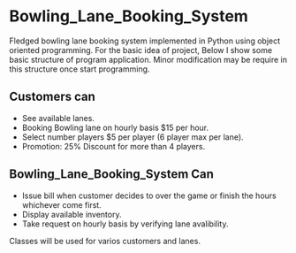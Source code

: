 # Bowling_Lane_Booking_System
Fledged bowling lane booking system implemented in Python using object oriented programming. For the basic idea of project, Below I show some basic structure of program application. Minor modification may be require in this structure once start programming. 

## Customers can

* See available lanes.
* Booking Bowling lane on hourly basis $15 per hour.
* Select number players $5 per player (6 player max per lane).
* Promotion: 25% Discount for more than 4 players.

## Bowling_Lane_Booking_System Can 

* Issue bill when customer decides to over the game or finish the hours whichever come first.
* Display available inventory.
* Take request on hourly basis by verifying lane avalibility.

Classes will be used for varios customers and lanes.
